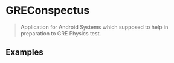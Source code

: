 # GREConspectus

> Application for Android Systems which supposed to help in preparation to GRE Physics test.

## Examples

